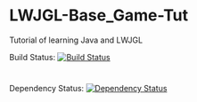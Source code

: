 LWJGL-Base_Game-Tut
===================

Tutorial of learning Java and LWJGL

Build Status: 
[![Build Status](http://teamcity.grm-dev.pl/app/rest/builds/buildType:LwjglBaseGameTut_Build/statusIcon)](http://teamcity.grm-dev.pl/viewLog.html?buildTypeId=LwjglBaseGameTut_Build&buildId=lastFinished) 
#
Dependency Status: 
[![Dependency Status](https://www.versioneye.com/user/projects/54aef2de2eea78036b0000de/badge.svg?style=flat)](https://www.versioneye.com/user/projects/54aef2de2eea78036b0000de)
